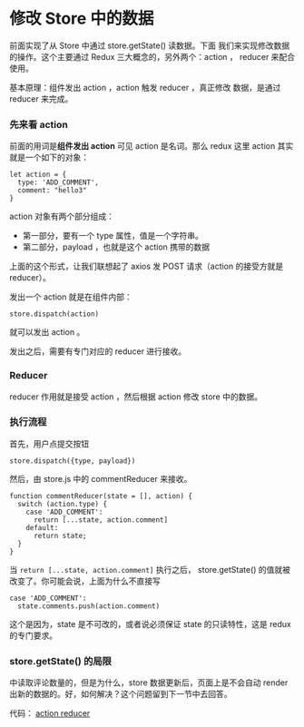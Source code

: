 # 修改 Store 中的数据

前面实现了从 Store 中通过 store.getState() 读数据。下面
我们来实现修改数据的操作。这个主要通过 Redux 三大概念的，另外两个：action ， reducer 来配合使用。

基本原理：组件发出 action ，action 触发 reducer ，真正修改
数据，是通过 reducer 来完成。

### 先来看 action

前面的用词是**组件发出 action** 可见 action 是名词。那么 redux 这里 action 其实就是一个如下的对象：

```
let action = {
  type: 'ADD_COMMENT',
  comment: "hello3"
}
```

action 对象有两个部分组成：

- 第一部分，要有一个 type 属性，值是一个字符串。
- 第二部分，payload ，也就是这个 action 携带的数据

上面的这个形式，让我们联想起了 axios 发 POST 请求（action 的接受方就是 reducer）。

发出一个 action 就是在组件内部：

```
store.dispatch(action)
```

就可以发出 action 。

发出之后，需要有专门对应的 reducer 进行接收。

### Reducer


reducer 作用就是接受 action ，然后根据 action 修改 store 中的数据。


### 执行流程

首先，用户点提交按钮

```
store.dispatch({type, payload})
```

然后，由 store.js 中的 commentReducer 来接收。

```
function commentReducer(state = [], action) {
  switch (action.type) {
    case 'ADD_COMMENT':
      return [...state, action.comment]
    default:
      return state;
  }
}
```

当 `return [...state, action.comment]` 执行之后，
store.getState() 的值就被改变了。你可能会说，上面为什么不直接写

```
case 'ADD_COMMENT':
  state.comments.push(action.comment)
```

这个是因为，state 是不可改的，或者说必须保证 state 的只读特性，这是 redux 的专门要求。

### store.getState() 的局限

中读取评论数量的，但是为什么，store 数据更新后，页面上是不会自动 render 出新的数据的。好，如何解决？这个问题留到下一节中去回答。

代码： [action reducer](https://github.com/happypeter/redux-hello-v2/commits)
